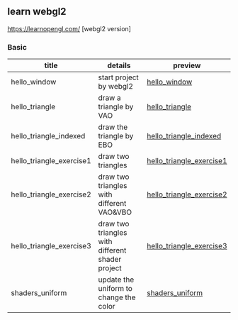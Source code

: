 ## learn webgl2

https://learnopengl.com/ [webgl2 version]

### Basic

| title        | details                 | preview |
| ------------ | ----------------------- | ------- |
| hello_window | start project by webgl2 |  [hello_window](https://krapnikkk.github.io/learn_webgl2/1.1_hello_window)       |
| hello_triangle | draw a triangle by VAO |  [hello_triangle](https://krapnikkk.github.io/learn_webgl2/2.1_hello_triangle)       |
| hello_triangle_indexed | draw the triangle by EBO |  [hello_triangle_indexed](https://krapnikkk.github.io/learn_webgl2/2.2_hello_triangle_indexed)       |
| hello_triangle_exercise1 | draw two triangles |  [hello_triangle_exercise1](https://krapnikkk.github.io/learn_webgl2/2.3_hello_triangle_exercise1)       |
| hello_triangle_exercise2 | draw two triangles with different VAO&VBO |  [hello_triangle_exercise2](https://krapnikkk.github.io/learn_webgl2/2.4_hello_triangle_exercise2)       |
| hello_triangle_exercise3 | draw two triangles with different shader project |  [hello_triangle_exercise3](https://krapnikkk.github.io/learn_webgl2/2.5_hello_triangle_exercise3)       |
| shaders_uniform | update the uniform to change the color | [shaders_uniform](https://krapnikkk.github.io/learn_webgl2/3.1_shaders_uniform) |

